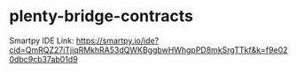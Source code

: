 # plenty-bridge-contracts

Smartpy IDE Link: https://smartpy.io/ide?cid=QmRQZ27iTjiqRMkhRA53dQWKBggbwHWhgpPD8mkSrgTTkf&k=f9e020dbc9cb37ab01d9
